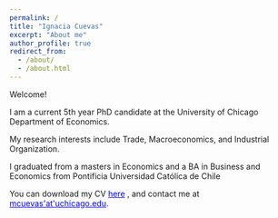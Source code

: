 ```yaml
---
permalink: /
title: "Ignacia Cuevas"
excerpt: "About me"
author_profile: true
redirect_from: 
  - /about/
  - /about.html
---
```


Welcome!

I am a current 5th year PhD candidate at the University of Chicago Department of Economics.

My research interests include Trade, Macroeconomics, and Industrial Organization.

I graduated from a masters in Economics and a BA in Business and Economics from Pontificia Universidad Católica de Chile

You can download my CV <a href='https://ignaciacuevas.github.io/files/CV_2023_Cuevas.pdf' style="color:blue">here</a> , and contact me at <a href='mailto:mcuevas-- at--uchicago.edu' style="color:blue">mcuevas'at'uchicago.edu</a>. 
